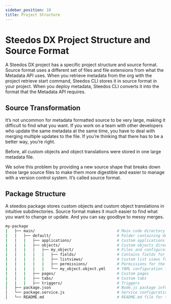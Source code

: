 ```yaml
---
sidebar_position: 10
title: Project Structure
---
```


# Steedos DX Project Structure and Source Format

A Steedos DX project has a specific project structure and source format. Source format uses a different set of files and file extensions from what the Metadata API uses. When you retrieve metadata from the org with the project retrieve start command, Steedos CLI stores it in source format in your project. When you deploy metadata, Steedos CLI converts it into the format that the Metadata API requires.

## Source Transformation

It’s not uncommon for metadata formatted source to be very large, making it difficult to find what you want. If you work on a team with other developers who update the same metadata at the same time, you have to deal with merging multiple updates to the file. If you’re thinking that there has to be a better way, you’re right.

Before, all custom objects and object translations were stored in one large metadata file.

We solve this problem by providing a new source shape that breaks down these large source files to make them more digestible and easier to manage with a version control system. It’s called source format.

## Package Structure

A steedos package stores custom objects and custom object translations in intuitive subdirectories. Source format makes it much easier to find what you want to change or update. And you can say goodbye to messy merges.

```bash
my-package
|   ├── main/                                    # Main code directory
|   |   ├── default/                             # Folder containing default code and content
|   |   |   ├── applications/                    # Custom applications
|   |   |   ├── objects/                         # Custom objects directory, containing definitions such as fields
|   |   |   |   ├── my_object/                   # Files and configurations for an individual custom object
|   |   |   |   |   ├── fields/                  # Contains fields for the custom object
|   |   |   |   |   ├── listviews/               # Custom list views for the object
|   |   |   |   |   ├── permissions/             # Permissions for the custom object
|   |   |   |   |   └── my_object.object.yml     # YAML configuration file for the custom object
|   |   |   ├── pages/                           # Custom pages
|   |   |   ├── tabs/                            # Custom tabs
|   |   |   ├── triggers/                        # Triggers
│   ├── package.json                             # Node.js package information and dependencies
│   └── package.service.js                       # Service configuration for the package
│   └── README.md                                # README.md file for the package.
```


